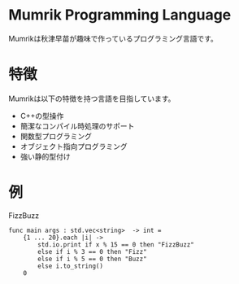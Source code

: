 # Mumrik Programming Language

Mumrikは秋津早苗が趣味で作っているプログラミング言語です。

# 特徴
Mumrikは以下の特徴を持つ言語を目指しています。

* C++の型操作
* 簡潔なコンパイル時処理のサポート
* 関数型プログラミング
* オブジェクト指向プログラミング
* 強い静的型付け

# 例

FizzBuzz

```
func main args : std.vec<string>  -> int =
    {1 ... 20}.each |i| ->
        std.io.print if x % 15 == 0 then "FizzBuzz"
        else if i % 3 == 0 then "Fizz"
        else if i % 5 == 0 then "Buzz"
        else i.to_string()
    0
```


